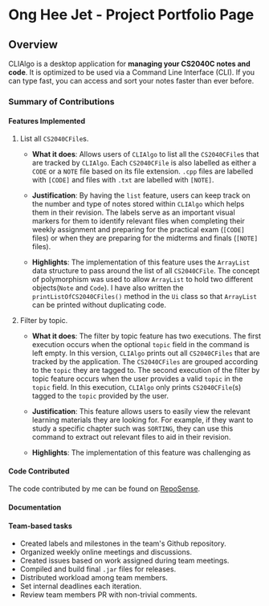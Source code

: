 # Ong Hee Jet - Project Portfolio Page

## Overview
CLIAlgo is a desktop application for **managing your CS2040C notes and code**. It is optimized to be used via a Command
Line Interface (CLI). If you can type fast, you can access and sort your notes faster than ever before.

### Summary of Contributions

#### Features Implemented

1. List all `CS2040CFile`s.
   - **What it does**: Allows users of `CLIAlgo` to list all the `CS2040CFile`s that are tracked by `CLIAlgo`. Each 
   `CS2040CFile` is also labelled as either a `CODE` or a `NOTE` file based on its file extension. `.cpp` files are
   labelled with `[CODE]` and files with `.txt` are labelled with `[NOTE]`.
   
   - **Justification**: By having the `list` feature, users can keep track on the number and type of notes stored within
   `CLIAlgo` which helps them in their revision. The labels serve as an important visual markers for them to identify
   relevant files when completing their weekly assignment and preparing for the practical exam (`[CODE]` files) or when
   they are preparing for the midterms and finals (`[NOTE]` files).

   - **Highlights**: The implementation of this feature uses the `ArrayList` data structure to pass around the list of
   all `CS2040CFile`. The concept of polymorphism was used to allow `ArrayList` to hold two different objects(`Note`
   and `Code`). I have also written the `printListOfCS2040CFiles()` method in the `Ui` class so that `ArrayList` can be
   printed without duplicating code.
   
2. Filter by topic.
   - **What it does**: The filter by topic feature has two executions. The first execution occurs when the optional
   `topic` field in the command is left empty. In this version, `CLIAlgo` prints out all `CS2040CFiles` that are tracked
   by the application. The `CS2040CFiles` are grouped according to the `topic` they are tagged to. The second execution
   of the filter by topic feature occurs when the user provides a valid `topic` in the `topic` field. In this execution, 
   `CLIAlgo` only prints `CS2040CFile`(s) tagged to the `topic` provided by the user. 

   - **Justification**: This feature allows users to easily view the relevant learning materials they are looking for.
   For example, if they want to study a specific chapter such was `SORTING`, they can use this command to extract out 
   relevant files to aid in their revision.

   - **Highlights**: The implementation of this feature was challenging as 

#### Code Contributed
The code contributed by me can be found on [RepoSense](https://nus-cs2113-ay2223s2.github.io/tp-dashboard/?search=Ong%20Hee&sort=totalCommits%20dsc&sortWithin=totalCommits%20dsc&timeframe=commit&mergegroup=&groupSelect=groupByRepos&breakdown=true&checkedFileTypes=functional-code~docs~test-code~other&since=2023-02-17&tabOpen=true&zFR=false&tabType=authorship&tabAuthor=heejet&tabRepo=AY2223S2-CS2113-T15-1%2Ftp%5Bmaster%5D&authorshipIsMergeGroup=false&authorshipFileTypes=test-code&authorshipIsBinaryFileTypeChecked=false&authorshipIsIgnoredFilesChecked=false).

#### Documentation

#### Team-based tasks
- Created labels and milestones in the team's Github repository.
- Organized weekly online meetings and discussions.
- Created issues based on work assigned during team meetings.
- Compiled and build final `.jar` files for releases.
- Distributed workload among team members.
- Set internal deadlines each iteration.
- Review team members PR with non-trivial comments.
   